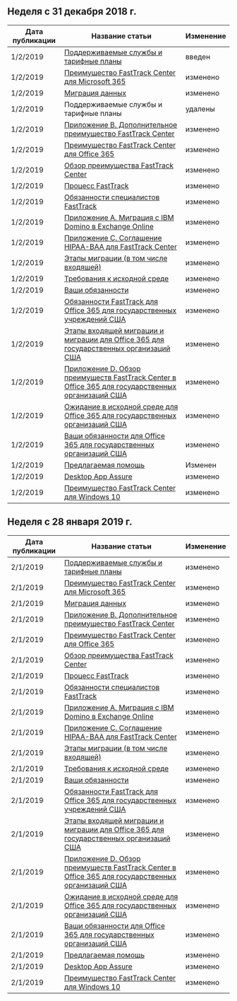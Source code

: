 <!-- This file is generated automatically each week. Changes made to this file will be overwritten.-->




## <a name="week-of-december-31-2018"></a>Неделя с 31 декабря 2018 г.


| Дата публикации |Название статьи | Изменение |
|------|------------|--------|
| 1/2/2019 | [Поддерживаемые службы и тарифные планы](/FastTrack/m365-eligible-services-and-plans) | введен |
| 1/2/2019 | [Преимущество FastTrack Center для Microsoft 365](/FastTrack/m365-fasttrack-benefit-overview) | изменено |
| 1/2/2019 | [Миграция данных](/FastTrack/o365-data-migration) | изменено |
| 1/2/2019 | Поддерживаемые службы и тарифные планы | удалены |
| 1/2/2019 | [Приложение B. Дополнительное преимущество FastTrack Center](/FastTrack/o365-fasttrack-additional-benefits) | изменено |
| 1/2/2019 | [Преимущество FastTrack Center для Office 365](/FastTrack/o365-fasttrack-benefit-for-office-365) | изменено |
| 1/2/2019 | [Обзор преимущества FastTrack Center](/FastTrack/o365-fasttrack-benefit-overview) | изменено |
| 1/2/2019 | [Процесс FastTrack](/FastTrack/o365-fasttrack-process) | изменено |
| 1/2/2019 | [Обязанности специалистов FastTrack](/FastTrack/o365-fasttrack-responsibilities) | изменено |
| 1/2/2019 | [Приложение А. Миграция с IBM Domino в Exchange Online](/FastTrack/o365-from-ibm-domino-to-exchange-online) | изменено |
| 1/2/2019 | [Приложение C. Соглашение HIPAA-BAA для FastTrack Center](/FastTrack/o365-hipaa-business-associate-agreement) | изменено |
| 1/2/2019 | [Этапы миграции (в том числе входящей)](/FastTrack/o365-onboarding-and-migration) | изменено |
| 1/2/2019 | [Требования к исходной среде](/FastTrack/o365-source-environment-expectations) | изменено |
| 1/2/2019 | [Ваши обязанности](/FastTrack/o365-your-responsibilities) | изменено |
| 1/2/2019 | [Обязанности FastTrack для Office 365 для государственных учреждений США](/FastTrack/us-gov-appendix-fasttrack-responsibilities) | изменено |
| 1/2/2019 | [Этапы входящей миграции и миграции для Office 365 для государственных организаций США](/FastTrack/us-gov-appendix-onboarding-and-migration) | изменено |
| 1/2/2019 | [Приложение D. Обзор преимуществ FastTrack Center в Office 365 для государственных организаций США](/FastTrack/us-gov-appendix-overview) | изменено |
| 1/2/2019 | [Ожидание в исходной среде для Office 365 для государственных организаций США](/FastTrack/us-gov-appendix-source-environment-expectations) | изменено |
| 1/2/2019 | [Ваши обязанности для Office 365 для государственных организаций США](/FastTrack/us-gov-appendix-your-responsibilities) | изменено |
| 1/2/2019 | [Предлагаемая помощь](/FastTrack/win-10-daa-assistance-offered) | Изменен |
| 1/2/2019 | [Desktop App Assure](/FastTrack/win-10-desktop-app-assure) | изменено |
| 1/2/2019 | [Преимущество FastTrack Center для Windows 10](/FastTrack/win-10-fasttrack-benefit-for-windows-10) | изменено |


## <a name="week-of-january-28-2019"></a>Неделя с 28 января 2019 г.


| Дата публикации |Название статьи | Изменение |
|------|------------|--------|
| 2/1/2019 | [Поддерживаемые службы и тарифные планы](/FastTrack/m365-eligible-services-and-plans) | изменено |
| 2/1/2019 | [Преимущество FastTrack Center для Microsoft 365](/FastTrack/m365-fasttrack-benefit-overview) | изменено |
| 2/1/2019 | [Миграция данных](/FastTrack/o365-data-migration) | изменено |
| 2/1/2019 | [Приложение B. Дополнительное преимущество FastTrack Center](/FastTrack/o365-fasttrack-additional-benefits) | изменено |
| 2/1/2019 | [Преимущество FastTrack Center для Office 365](/FastTrack/o365-fasttrack-benefit-for-office-365) | изменено |
| 2/1/2019 | [Обзор преимущества FastTrack Center](/FastTrack/o365-fasttrack-benefit-overview) | изменено |
| 2/1/2019 | [Процесс FastTrack](/FastTrack/o365-fasttrack-process) | изменено |
| 2/1/2019 | [Обязанности специалистов FastTrack](/FastTrack/o365-fasttrack-responsibilities) | изменено |
| 2/1/2019 | [Приложение А. Миграция с IBM Domino в Exchange Online](/FastTrack/o365-from-ibm-domino-to-exchange-online) | изменено |
| 2/1/2019 | [Приложение C. Соглашение HIPAA-BAA для FastTrack Center](/FastTrack/o365-hipaa-business-associate-agreement) | изменено |
| 2/1/2019 | [Этапы миграции (в том числе входящей)](/FastTrack/o365-onboarding-and-migration) | изменено |
| 2/1/2019 | [Требования к исходной среде](/FastTrack/o365-source-environment-expectations) | изменено |
| 2/1/2019 | [Ваши обязанности](/FastTrack/o365-your-responsibilities) | изменено |
| 2/1/2019 | [Обязанности FastTrack для Office 365 для государственных учреждений США](/FastTrack/us-gov-appendix-fasttrack-responsibilities) | изменено |
| 2/1/2019 | [Этапы входящей миграции и миграции для Office 365 для государственных организаций США](/FastTrack/us-gov-appendix-onboarding-and-migration) | изменено |
| 2/1/2019 | [Приложение D. Обзор преимуществ FastTrack Center в Office 365 для государственных организаций США](/FastTrack/us-gov-appendix-overview) | изменено |
| 2/1/2019 | [Ожидание в исходной среде для Office 365 для государственных организаций США](/FastTrack/us-gov-appendix-source-environment-expectations) | изменено |
| 2/1/2019 | [Ваши обязанности для Office 365 для государственных организаций США](/FastTrack/us-gov-appendix-your-responsibilities) | изменено |
| 2/1/2019 | [Предлагаемая помощь](/FastTrack/win-10-daa-assistance-offered) | изменено |
| 2/1/2019 | [Desktop App Assure](/FastTrack/win-10-desktop-app-assure) | изменено |
| 2/1/2019 | [Преимущество FastTrack Center для Windows 10](/FastTrack/win-10-fasttrack-benefit-for-windows-10) | изменено |
